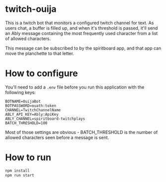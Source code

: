 # twitch-ouija

This is a twitch bot that monitors a configured twitch channel for text.
As users chat, a buffer is filled up, and when it's threshold is passed, it'll send an Ably message containing the most frequently used character from a list of allowed characters.

This message can be subscribed to by the spiritboard app, and that app can move the planchette to that letter.

# How to configure

You'll need to add a `.env` file before you run this application with the following keys:

```
BOTNAME=OuijaBot
BOTPASSWORD=ouath:token
CHANNEL=TwitchChannelName
ABLY_API_KEY=Ably:ApiKey
ABLY_CHANNEL=spiritboard-twitchplays
BATCH_THRESHOLD=100
```

Most of those settings are obvious - BATCH_THRESHOLD is the number of allowed characters seen before a message is sent.

# How to run 

```bash
npm install
npm run start
```